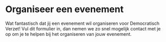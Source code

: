 <script setup>
import { onMounted } from 'vue'

onMounted(() => {
var d=document,w="https://tally.so/widgets/embed.js",v=function(){"undefined"!=typeof Tally?Tally.loadEmbeds():d.querySelectorAll("iframe[data-tally-src]:not([src])").forEach((function(e){e.src=e.dataset.tallySrc}))};if("undefined"!=typeof Tally)v();else if(d.querySelector('script[src="'+w+'"]')==null){var s=d.createElement("script");s.src=w,s.onload=v,s.onerror=v,d.body.appendChild(s);}
})
</script>

# Organiseer een evenement

Wat fantastisch dat jij een evenement wil organiseren voor Democratisch Verzet! Vul dit formulier in, dan nemen we zo snel mogelijk contact met je op om je te helpen bij het organiseren van jouw evenement.

<iframe data-tally-src="https://tally.so/embed/w4bapY?alignLeft=1&hideTitle=1&transparentBackground=1&dynamicHeight=1&formEventsForwarding=1" loading="lazy" width="100%" height="804" frameborder="0" marginheight="0" marginwidth="0" title="Initiatief"></iframe>
